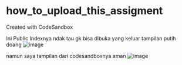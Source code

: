 # how_to_upload_this_assigment
Created with CodeSandbox

Ini Public Indexnya ndak tau gk bisa dibuka yang keluar tampilan putih doang
![image](https://user-images.githubusercontent.com/124423370/231526144-7c04bb04-bc1b-4a98-a189-974d940c4e3d.png)

namun saya tampilan dari codesandboxnya aman
![image](https://user-images.githubusercontent.com/124423370/231526404-554dfe82-de6b-4dbc-bdcb-3910e97cf607.png)
